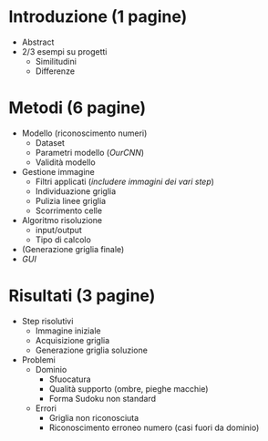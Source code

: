 # Introduzione (1 pagine)
- Abstract
- 2/3 esempi su progetti
    - Similitudini
    - Differenze

# Metodi (6 pagine)
- Modello (riconoscimento numeri)
    - Dataset
    - Parametri modello (*OurCNN*)
    - Validità modello
- Gestione immagine
    - Filtri applicati (*includere immagini dei vari step*)
    - Individuazione griglia
    - Pulizia linee griglia
    - Scorrimento celle
- Algoritmo risoluzione
    - input/output
    - Tipo di calcolo
- (Generazione griglia finale)
- *GUI*

# Risultati (3 pagine)
- Step risolutivi
    - Immagine iniziale
    - Acquisizione griglia
    - Generazione griglia soluzione
- Problemi
    - Dominio
        - Sfuocatura
        - Qualità supporto (ombre, pieghe macchie)
        - Forma Sudoku non standard
    - Errori
        - Griglia non riconosciuta
        - Riconoscimento erroneo numero (casi fuori da dominio)
